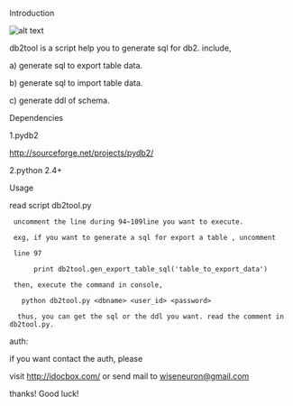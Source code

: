 Introduction

![alt text](http://photo.yupoo.com/neuron/BadfJF0p/medish.jpg "Title")


db2tool is a script help you to generate sql for db2. include,

 a) generate sql to export table data.
 
 b) generate sql to import table data.
 
 c) generate ddl of schema.

Dependencies

1.pydb2

http://sourceforge.net/projects/pydb2/

2.python 2.4+

Usage

read script db2tool.py

     uncomment the line during 94~109line you want to execute.
     
     exg, if you want to generate a sql for export a table , uncomment
     
     line 97
     
          print db2tool.gen_export_table_sql('table_to_export_data')

     then, execute the command in console,
     
       python db2tool.py <dbname> <user_id> <password>

      thus, you can get the sql or the ddl you want. read the comment in db2tool.py.


auth:

if you want contact the auth, please

visit http://idocbox.com/ or send mail to wiseneuron@gmail.com


thanks! Good luck!

